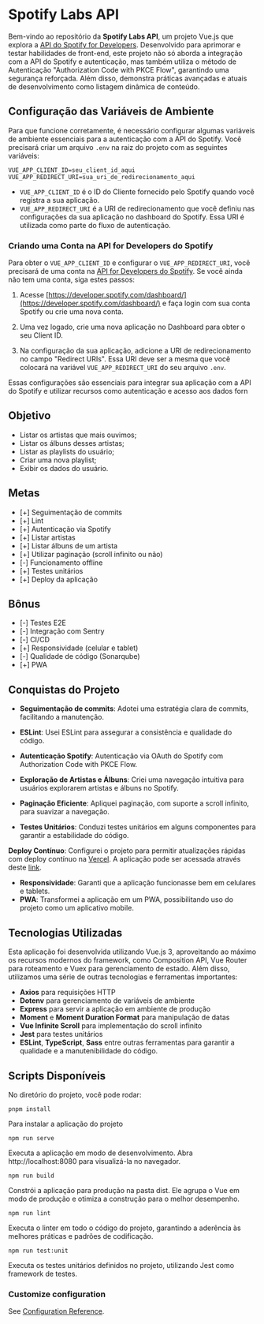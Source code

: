 # Spotify Labs API

Bem-vindo ao repositório da **Spotify Labs API**, um projeto Vue.js que explora a [API do Spotify for Developers](https://developer.spotify.com/documentation/web-api/). Desenvolvido para aprimorar e testar habilidades de front-end, este projeto não só aborda a integração com a API do Spotify e autenticação, mas também utiliza o método de Autenticação "Authorization Code with PKCE Flow", garantindo uma segurança reforçada. Além disso, demonstra práticas avançadas e atuais de desenvolvimento como listagem dinâmica de conteúdo.

## Configuração das Variáveis de Ambiente

Para que funcione corretamente, é necessário configurar algumas variáveis de ambiente essenciais para a autenticação com a API do Spotify. Você precisará criar um arquivo `.env` na raiz do projeto com as seguintes variáveis:

`VUE_APP_CLIENT_ID=seu_client_id_aqui
VUE_APP_REDIRECT_URI=sua_uri_de_redirecionamento_aqui`

-   `VUE_APP_CLIENT_ID` é o ID do Cliente fornecido pelo Spotify quando você registra a sua aplicação.
-   `VUE_APP_REDIRECT_URI` é a URI de redirecionamento que você definiu nas configurações da sua aplicação no dashboard do Spotify. Essa URI é utilizada como parte do fluxo de autenticação.

### Criando uma Conta na API for Developers do Spotify

Para obter o `VUE_APP_CLIENT_ID` e configurar o `VUE_APP_REDIRECT_URI`, você precisará de uma conta na [API for Developers do Spotify](https://developer.spotify.com/documentation/web-api/). Se você ainda não tem uma conta, siga estes passos:

1. Acesse [https://developer.spotify.com/dashboard/](https://developer.spotify.com/dashboard/) e faça login com sua conta Spotify ou crie uma nova conta.

2. Uma vez logado, crie uma nova aplicação no Dashboard para obter o seu Client ID.

3. Na configuração da sua aplicação, adicione a URI de redirecionamento no campo "Redirect URIs". Essa URI deve ser a mesma que você colocará na variável `VUE_APP_REDIRECT_URI` do seu arquivo `.env`.

Essas configurações são essenciais para integrar sua aplicação com a API do Spotify e utilizar recursos como autenticação e acesso aos dados forn

## Objetivo

-   Listar os artistas que mais ouvimos;
-   Listar os álbuns desses artistas;
-   Listar as playlists do usuário;
-   Criar uma nova playlist;
-   Exibir os dados do usuário.

## Metas

-   [+] Seguimentação de commits
-   [+] Lint
-   [+] Autenticação via Spotify
-   [+] Listar artistas
-   [+] Listar álbuns de um artista
-   [+] Utilizar paginação (scroll infinito ou não)
-   [-] Funcionamento offline
-   [+] Testes unitários
-   [+] Deploy da aplicação

## Bônus

-   [-] Testes E2E
-   [-] Integração com Sentry
-   [-] CI/CD
-   [+] Responsividade (celular e tablet)
-   [-] Qualidade de código (Sonarqube)
-   [+] PWA

## Conquistas do Projeto

-   **Seguimentação de commits**: Adotei uma estratégia clara de commits, facilitando a manutenção.

-   **ESLint**: Usei ESLint para assegurar a consistência e qualidade do código.

-   **Autenticação Spotify**: Autenticação via OAuth do Spotify com Authorization Code with PKCE Flow.

-   **Exploração de Artistas e Álbuns**: Criei uma navegação intuitiva para usuários explorarem artistas e álbuns no Spotify.

-   **Paginação Eficiente**: Apliquei paginação, com suporte a scroll infinito, para suavizar a navegação.

-   **Testes Unitários**: Conduzi testes unitários em alguns componentes para garantir a estabilidade do código.

**Deploy Contínuo**: Configurei o projeto para permitir atualizações rápidas com deploy contínuo na [Vercel](https://vercel.com). A aplicação pode ser acessada através deste [link](https://spotify-api-murex-eight.vercel.app/).

-   **Responsividade**: Garanti que a aplicação funcionasse bem em celulares e tablets.
-   **PWA**: Transformei a aplicação em um PWA, possibilitando uso do projeto como um aplicativo mobile.

## Tecnologias Utilizadas

Esta aplicação foi desenvolvida utilizando Vue.js 3, aproveitando ao máximo os recursos modernos do framework, como Composition API, Vue Router para roteamento e Vuex para gerenciamento de estado. Além disso, utilizamos uma série de outras tecnologias e ferramentas importantes:

-   **Axios** para requisições HTTP
-   **Dotenv** para gerenciamento de variáveis de ambiente
-   **Express** para servir a aplicação em ambiente de produção
-   **Moment** e **Moment Duration Format** para manipulação de datas
-   **Vue Infinite Scroll** para implementação do scroll infinito
-   **Jest** para testes unitários
-   **ESLint**, **TypeScript**, **Sass** entre outras ferramentas para garantir a qualidade e a manutenibilidade do código.

## Scripts Disponíveis

No diretório do projeto, você pode rodar:

```
pnpm install
```

Para instalar a aplicação do projeto

```
npm run serve
```

Executa a aplicação em modo de desenvolvimento.
Abra http://localhost:8080 para visualizá-la no navegador.

```
npm run build
```

Constrói a aplicação para produção na pasta dist.
Ele agrupa o Vue em modo de produção e otimiza a construção para o melhor desempenho.

```
npm run lint
```

Executa o linter em todo o código do projeto, garantindo a aderência às melhores práticas e padrões de codificação.

```
npm run test:unit
```

Executa os testes unitários definidos no projeto, utilizando Jest como framework de testes.

### Customize configuration

See [Configuration Reference](https://cli.vuejs.org/config/).
